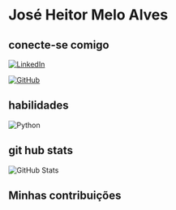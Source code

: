 # José Heitor Melo Alves

## conecte-se comigo
[![LinkedIn](https://img.shields.io/badge/LinkedIn-0077B5?style=for-the-badge&logo=linkedin&logoColor=black)](https://www.linkedin.com/in/josemeloalves/)

[![GitHub](https://img.shields.io/badge/GitHub-100000?style=for-the-badge&logo=github&logoColor=white)](https://github.com/Alves-Melo)

## habilidades
![Python](https://img.shields.io/badge/python-3670A0?style=for-the-badge&logo=python&logoColor=ffdd54)

## git hub stats
![GitHub Stats](https://github-readme-stats.vercel.app/api?username=Alves-Melo&theme=transparent&bg_color=000&border_color=30A3DC&show_icons=true&icon_color=3#A3DC&title_color=E94D5F&text_color=F0B)

## Minhas contribuições


